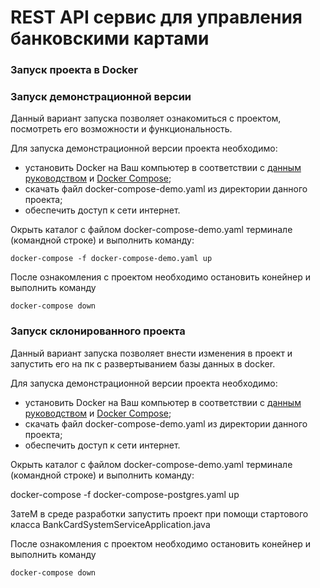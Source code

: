 # REST API сервис для управления банковскими картами #

### Запуск проекта в Docker ###

### Запуск демонстрационной версии ###

Данный вариант запуска позволяет ознакомиться с проектом, посмотреть его возможности и функциональность. 

Для запуска  демонстрационной версии проекта необходимо:
- установить Docker на Ваш компьютер в соответствии с [данным руководством](https://docs.docker.com/get-started/get-docker/) и [Docker Compose](https://docs.docker.com/compose/install/);
- скачать файл docker-compose-demo.yaml из директории данного проекта;
- обеспечить доступ к сети интернет.

Окрыть каталог с файлом docker-compose-demo.yaml терминале (командной строке) и выполнить команду:
```
docker-compose -f docker-compose-demo.yaml up
```
После ознакомления с проектом необходимо остановить конейнер и выполнить команду
``` 
docker-compose down
```
### Запуск склонированного проекта ###
Данный вариант запуска позволяет внести изменения в проект и запустить его на пк с развертыванием базы данных в docker. 

Для запуска  демонстрационной версии проекта необходимо:
- установить Docker на Ваш компьютер в соответствии с [данным руководством](https://docs.docker.com/get-started/get-docker/) и [Docker Compose](https://docs.docker.com/compose/install/);
- скачать файл docker-compose-demo.yaml из директории данного проекта;
- обеспечить доступ к сети интернет.

Окрыть каталог с файлом docker-compose-demo.yaml терминале (командной строке) и выполнить команду:

docker-compose -f docker-compose-postgres.yaml up

ЗатеМ в среде разработки запустить проект при помощи стартового класса BankCardSystemServiceApplication.java

После ознакомления с проектом необходимо остановить конейнер и выполнить команду
``` 
docker-compose down
```

